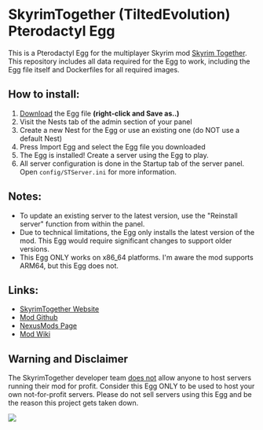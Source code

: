 # SkyrimTogether (TiltedEvolution) Pterodactyl Egg

This is a Pterodactyl Egg for the multiplayer Skyrim mod [Skyrim Together](https://skyrim-together.com/). This repository includes all data required for the Egg to work, including the Egg file itself and Dockerfiles for all required images.

## How to install:

1. [Download](https://raw.githubusercontent.com/Technoguyfication/SkyrimTogether-Egg/master/egg-skyrim-together.json) the Egg file **(right-click and Save as..)**
2. Visit the Nests tab of the admin section of your panel
3. Create a new Nest for the Egg or use an existing one (do NOT use a default Nest)
4. Press Import Egg and select the Egg file you downloaded
5. The Egg is installed! Create a server using the Egg to play.
6. All server configuration is done in the Startup tab of the server panel. Open `config/STServer.ini` for more information.

## Notes:

- To update an existing server to the latest version, use the "Reinstall server" function from within the panel.
- Due to technical limitations, the Egg only installs the latest version of the mod. This Egg would require significant changes to support older versions.
- This Egg ONLY works on x86_64 platforms. I'm aware the mod supports ARM64, but this Egg does not.

## Links:

- [SkyrimTogether Website](https://skyrim-together.com/)
- [Mod Github](https://github.com/tiltedphoques/TiltedEvolution)
- [NexusMods Page](https://www.nexusmods.com/skyrimspecialedition/mods/69993)
- [Mod Wiki](https://wiki.tiltedphoques.com/tilted-online/)

## Warning and Disclaimer

The SkyrimTogether developer team [does not](https://discord.com/channels/247835175860305931/247844509726015488/823697815939186699) allow anyone to host servers running their mod for profit. Consider this Egg ONLY to be used to host your own not-for-profit servers. Please do not sell servers using this Egg and be the reason this project gets taken down.

![](https://user-images.githubusercontent.com/45578026/112071776-9e436580-8bc4-11eb-9162-c26b3903ec1d.png)
